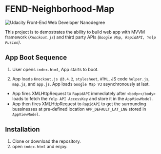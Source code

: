 # FEND-Neighborhood-Map
![Udacity Front-End Web Developer Nanodegree](https://img.shields.io/badge/Udacity-Front--End%20Web%20Developer%20Nanodegree-blue.svg)

This project is to demostrates the ability to build web app with MVVM framework (_`Knockout.js`_) and third party APIs _(`Google Map, RapidAPI, Yelp Fusion`)_. 

## App Boot Sequence

1. User opens `index.html`, App starts to boot.

2. App loads `Knockout.js @3.4.2`, `stylesheet`, `HTML`, JS code `helper.js`, `map.js`, and `app.js`. App loads `Google Map V3` asynchronously at last.
- App fires XMLHttpRequest to `RapidAPI` immediately after `<body></body>` loads to fetch the `Yelp API AccessKey` and store it in the `AppViewModel`.
- App then fires XMLHttpRequest to `RapidAPI` to get the surrounding bussinesses at pre-defined location `APP_DEFAULT_LAT_LNG` stored in `AppViewModel`.

## Installation
1. Clone or download the repository.
2. open `index.html` and enjoy.
